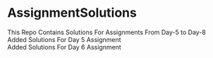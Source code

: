 # AssignmentSolutions
This Repo Contains Solutions For Assignments From Day-5 to Day-8\
Added Solutions For Day 5 Assignment\
Added Solutions For Day 6 Assignment
